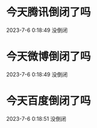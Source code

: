 # 今天腾讯倒闭了吗

2023-7-6 0:18:49 没倒闭

# 今天微博倒闭了吗

2023-7-6 0:18:49 没倒闭

# 今天百度倒闭了吗

2023-7-6 0:18:51 没倒闭

